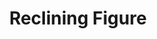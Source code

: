 ---
layout: illustration
title: Reclining Figure
type: art, figure-drawing
description: Figure Drawing of a seated man from January 14th, 2017.
alt: Drawing of a nude seated man.
medium: Vine Charcoal and white Nupastel on grey paper
large-image: drawathon-1-14-17-large.jpg
small-image: drawathon-1-14-17-small.jpg
size: 1422x1872
---